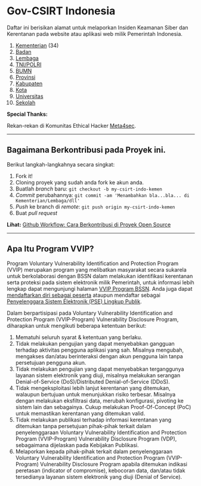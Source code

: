 # Gov-CSIRT Indonesia

Daftar ini berisikan alamat untuk melaporkan Insiden Keamanan Siber dan Kerentanan pada website atau aplikasi web milik Pemerintah Indonesia.

1. [Kementerian](../master/csirt-indo-kemen.csv) (34)
2. [Badan](../master/csirt-indo-badan.csv)
3. [Lembaga](../master/csirt-indo-lembaga.csv)
4. [TNI/POLRI](../master/csirt-indo-tni-polri.csv)
5. [BUMN](../master/csirt-indo-bumn.csv)
6. [Provinsi](../master/csirt-indo-prov.csv)
7. [Kabupaten](../master/csirt-indo-kab.csv)
8. [Kota](../master/csirt-indo-kota.csv)
9. [Universitas](../master/csirt-indo-univ.csv)
10. [Sekolah](../master/csirt-indo-sch.csv)

**Special Thanks:**

Rekan-rekan di Komunitas Ethical Hacker  [Meta4sec](https://meta4sec.com/).

----

## Bagaimana Berkontribusi pada Proyek ini.

Berikut langkah-langkahnya secara singkat:

1. Fork it!
2. Cloning proyek yang sudah anda fork ke akun anda.
3. Buatlah *branch* baru: `git checkout -b my-csirt-indo-kemen`
4. *Commit* perubahannya: `git commit -am 'Menambahkan bla...bla... di Kementerian/Lembaga/dll'`
5. *Push* ke branch di *remote*: `git push origin my-csirt-indo-kemen`
6. Buat *pull request*

**Lihat:** [Github Workflow: Cara Berkontribusi di Proyek Open Source](https://www.petanikode.com/github-workflow/)

----

## Apa Itu Program VVIP?
Program Voluntary Vulnerability Identification and Protection Program (VVIP) merupakan program yang melibatkan masyarakat secara sukarela untuk berkolaborasi dengan BSSN dalam melakukan identifikasi kerentanan serta proteksi pada sistem elektronik milik Pemerintah, untuk informasi lebih lengkap dapat mengunjungi halaman [VVIP Program BSSN](https://pilot.vvip-program.id/). Anda juga dapat [mendaftarkan diri sebagai peserta](https://pilot.vvip-program.id/register) ataupun mendaftar sebagai [Penyelenggara Sistem Elektronik (PSE) Lingkup Publik](https://pilot.vvip-program.id/register-pse).

Dalam berpartisipasi pada Voluntary Vulnerability Identification and Protection Program (VVIP-Program) Vulnerability Disclosure Program, diharapkan untuk mengikuti beberapa ketentuan berikut:

1. Mematuhi seluruh syarat & ketentuan yang berlaku.
2. Tidak melakukan pengujian yang dapat menyebabkan gangguan terhadap aktivitas pengguna aplikasi yang sah. Misalnya mengubah, mengakses dan/atau berinteraksi dengan akun pengguna lain tanpa persetujuan pengguna akun.
3. Tidak melakukan pengujian yang dapat menyebabkan terganggunya layanan sistem elektronik yang diuji, misalnya melakukan serangan Denial-of-Service (DoS)/Distributed Denial-of-Service (DDoS).
4. Tidak mengeksploitasi lebih lanjut kerentanan yang ditemukan, walaupun bertujuan untuk menunjukkan risiko terbesar. Misalnya dengan melakukan eksfiltrasi data, merubah konfigurasi, pivoting ke sistem lain dan sebagainya. Cukup melakukan Proof-Of-Concept (PoC) untuk memastikan kerentanan yang ditemukan valid.
5. Tidak melakukan publikasi terhadap informasi kerentanan yang ditemukan tanpa persetujuan pihak-pihak terkait dalam penyelenggaraan Voluntary Vulnerability Identification and Protection Program (VVIP-Program) Vulnerability Disclosure Program (VDP), sebagaimana dijelaskan pada Kebijakan Publikasi.
6. Melaporkan kepada pihak-pihak terkait dalam penyelenggaraan Voluntary Vulnerability Identification and Protection Program (VVIP-Program) Vulnerability Disclosure Program apabila ditemukan indikasi peretasan (indicator of compromise), kebocoran data, dan/atau tidak tersedianya layanan sistem elektronik yang diuji (Denial of Service).
